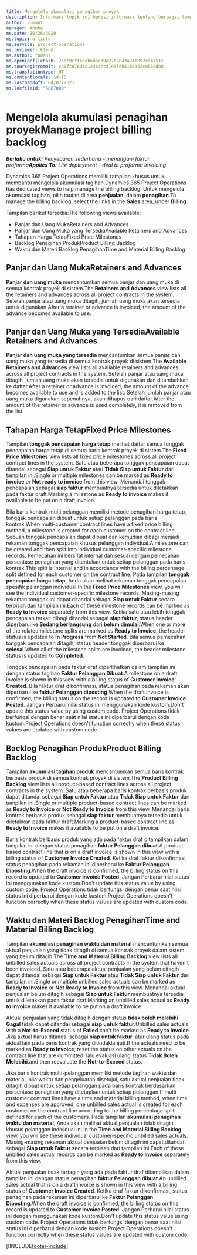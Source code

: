 ```yaml
---
title: Mengelola akumulasi penagihan proyek
description: Informasi topik ini berisi informasi tentang berbagai tampilan yang tersedia untuk digunakan saat mengelola akumulasi penagihan pada proyek.
author: rumant
manager: Annbe
ms.date: 10/26/2020
ms.topic: article
ms.service: project-operations
ms.reviewer: kfend
ms.author: rumant
ms.openlocfilehash: 25dc9cff6aeb6daed9a27ba843a74b892ca4751c
ms.sourcegitcommit: ca0fc078d1a12484eca193fe051b8442c0559db8
ms.translationtype: HT
ms.contentlocale: id-ID
ms.lasthandoff: 04/07/2021
ms.locfileid: "5867000"
---
```

# <a name="manage-project-billing-backlog"></a><span data-ttu-id="27d7e-103">Mengelola akumulasi penagihan proyek</span><span class="sxs-lookup"><span data-stu-id="27d7e-103">Manage project billing backlog</span></span> 

<span data-ttu-id="27d7e-104">_**Berlaku untuk:** Penyebaran sederhana - menangani faktur proforma_</span><span class="sxs-lookup"><span data-stu-id="27d7e-104">_**Applies To:** Lite deployment - deal to proforma invoicing_</span></span>

<span data-ttu-id="27d7e-105">Dynamics 365 Project Operations memiliki tampilan khusus untuk membantu mengelola akumulasi tagihan.</span><span class="sxs-lookup"><span data-stu-id="27d7e-105">Dynamics 365 Project Operations has dedicated views to help manage the billing backlog.</span></span> <span data-ttu-id="27d7e-106">Untuk mengelola akumulasi tagihan, pilih tautan di area **penjualan**, dalam **penagihan**.</span><span class="sxs-lookup"><span data-stu-id="27d7e-106">To manage the billing backlog, select the links in the **Sales** area, under **Billing**.</span></span> 

<span data-ttu-id="27d7e-107">Tampilan berikut tersedia:</span><span class="sxs-lookup"><span data-stu-id="27d7e-107">The following views available:</span></span>

- <span data-ttu-id="27d7e-108">Panjar dan Uang Muka</span><span class="sxs-lookup"><span data-stu-id="27d7e-108">Retainers and Advances</span></span>
- <span data-ttu-id="27d7e-109">Panjar dan Uang Muka yang Tersedia</span><span class="sxs-lookup"><span data-stu-id="27d7e-109">Available Retainers and Advances</span></span>
- <span data-ttu-id="27d7e-110">Tahapan Harga Tetap</span><span class="sxs-lookup"><span data-stu-id="27d7e-110">Fixed Price Milestones</span></span>
- <span data-ttu-id="27d7e-111">Backlog Penagihan Produk</span><span class="sxs-lookup"><span data-stu-id="27d7e-111">Product Billing Backlog</span></span>
- <span data-ttu-id="27d7e-112">Waktu dan Materi Backlog Penagihan</span><span class="sxs-lookup"><span data-stu-id="27d7e-112">Time and Material Billing Backlog</span></span>

## <a name="retainers-and-advances"></a><span data-ttu-id="27d7e-113">Panjar dan Uang Muka</span><span class="sxs-lookup"><span data-stu-id="27d7e-113">Retainers and Advances</span></span>

<span data-ttu-id="27d7e-114">**Panjar dan uang muka** mencantumkan semua panjar dan uang muka di semua kontrak proyek di sistem.</span><span class="sxs-lookup"><span data-stu-id="27d7e-114">The **Retainers and Advances** view lists all the retainers and advances across all project contracts in the system.</span></span> <span data-ttu-id="27d7e-115">Setelah panjar atau uang muka ditagih, jumlah uang muka akan tersedia untuk digunakan.</span><span class="sxs-lookup"><span data-stu-id="27d7e-115">After a retainer or advance is invoiced, the amount of the advance becomes available to use.</span></span>

## <a name="available-retainers-and-advances"></a><span data-ttu-id="27d7e-116">Panjar dan Uang Muka yang Tersedia</span><span class="sxs-lookup"><span data-stu-id="27d7e-116">Available Retainers and Advances</span></span>

<span data-ttu-id="27d7e-117">**Panjar dan uang muka yang tersedia** mencantumkan semua panjar dan uang muka yang tersedia di semua kontrak proyek di sistem.</span><span class="sxs-lookup"><span data-stu-id="27d7e-117">The **Available Retainers and Advances** view lists all available retainers and advances across all project contracts in the system.</span></span> <span data-ttu-id="27d7e-118">Setelah panjar atau uang muka ditagih, jumlah uang muka akan tersedia untuk digunakan dan ditambahkan ke daftar.</span><span class="sxs-lookup"><span data-stu-id="27d7e-118">After a retainer or advance is invoiced, the amount of the advance becomes available to use and is added to the list.</span></span> <span data-ttu-id="27d7e-119">Setelah jumlah panjar atau uang muka digunakan sepenuhnya, akan dihapus dari daftar.</span><span class="sxs-lookup"><span data-stu-id="27d7e-119">After the amount of the retainer or advance is used completely, it is removed from the list.</span></span>

## <a name="fixed-price-milestones"></a><span data-ttu-id="27d7e-120">Tahapan Harga Tetap</span><span class="sxs-lookup"><span data-stu-id="27d7e-120">Fixed Price Milestones</span></span>

<span data-ttu-id="27d7e-121">Tampilan **tonggak pencapaian harga tetap** melihat daftar semua tonggak pencapaian harga tetap di semua baris kontrak proyek di sistem.</span><span class="sxs-lookup"><span data-stu-id="27d7e-121">The **Fixed Price Milestones** view lists all fixed price milestones across all project contract lines in the system.</span></span> <span data-ttu-id="27d7e-122">Satu atau beberapa tonggak pencapaian dapat ditandai sebagai **Siap untuk Faktur** atau **Tidak Siap untuk Faktur** dari tampilan ini.</span><span class="sxs-lookup"><span data-stu-id="27d7e-122">Single or multiple milestones can be marked as **Ready to invoice** or **Not ready to invoice** from this view.</span></span> <span data-ttu-id="27d7e-123">Menandai tonggak pencapaian sebagai **siap faktur** membuatnya tersedia untuk diletakkan pada faktur draft.</span><span class="sxs-lookup"><span data-stu-id="27d7e-123">Marking a milestone as **Ready to invoice** makes it available to be put on a draft invoice.</span></span>

<span data-ttu-id="27d7e-124">Bila baris kontrak multi pelanggan memiliki metode penagihan harga tetap, tonggak pencapaian dibuat untuk setiap pelanggan pada baris kontrak.</span><span class="sxs-lookup"><span data-stu-id="27d7e-124">When multi-customer contract lines have a fixed price billing method, a milestone is created for each customer on the contract line.</span></span> <span data-ttu-id="27d7e-125">Sebuah tonggak pencapaian dapat dibuat dan kemudian dibagi menjadi rekaman tonggak pencapaian khusus pelanggan individual.</span><span class="sxs-lookup"><span data-stu-id="27d7e-125">A milestone can be created and then split into individual customer-specific milestone records.</span></span> <span data-ttu-id="27d7e-126">Pemecahan ini bersifat internal dan sesuai dengan pemecahan persentase penagihan yang ditentukan untuk setiap pelanggan pada baris kontrak.</span><span class="sxs-lookup"><span data-stu-id="27d7e-126">This split is internal and in accordance with the billing percentage split defined for each customer on the contract line.</span></span> <span data-ttu-id="27d7e-127">Pada tampilan **tonggak pencapaian harga tetap**, Anda akan melihat rekaman tonggak pencapaian spesifik pelanggan individual.</span><span class="sxs-lookup"><span data-stu-id="27d7e-127">In the **Fixed Price Milestones** view, you will see the individual customer-specific milestone records.</span></span> <span data-ttu-id="27d7e-128">Masing-masing rekaman tonggak ini dapat ditandai sebagai **Siap untuk Faktur** secara terpisah dari tampilan ini.</span><span class="sxs-lookup"><span data-stu-id="27d7e-128">Each of these milestone records can be marked as **Ready to Invoice** separately from this view.</span></span> <span data-ttu-id="27d7e-129">Ketika satu atau lebih tonggak pencapaian terkait dibagi ditandai sebagai **siap faktur**, status header diperbarui ke **Sedang berlangsung** dari **belum dimulai**.</span><span class="sxs-lookup"><span data-stu-id="27d7e-129">When one or more of the related milestone splits are marked as **Ready to Invoice**, the header status is updated to **In Progress** from **Not Started**.</span></span> <span data-ttu-id="27d7e-130">Bila semua pemecahan tonggak pencapaian ditagih, status header tonggak diperbarui ke **selesai**.</span><span class="sxs-lookup"><span data-stu-id="27d7e-130">When all of the milestone splits are invoiced, the header milestone status is updated to **Completed**.</span></span>

<span data-ttu-id="27d7e-131">Tonggak pencapaian pada faktur draf diperlihatkan dalam tampilan ini dengan status tagihan **Faktur Pelanggan Dibuat**.</span><span class="sxs-lookup"><span data-stu-id="27d7e-131">A milestone on a draft invoice is shown in this view with a billing status of **Customer Invoice Created**.</span></span> <span data-ttu-id="27d7e-132">Bila faktur draf dikonfirmasi, status penagihan pada rekaman akan diperbarui ke **faktur Pelanggan diposting**.</span><span class="sxs-lookup"><span data-stu-id="27d7e-132">When the draft invoice is confirmed, the billing status on the record is updated to **Customer Invoice Posted**.</span></span> <span data-ttu-id="27d7e-133">Jangan Perbarui nilai status ini menggunakan kode kustom.</span><span class="sxs-lookup"><span data-stu-id="27d7e-133">Don't update this status value by using custom code.</span></span> <span data-ttu-id="27d7e-134">Project Operations tidak berfungsi dengan benar saat nilai status ini diperbarui dengan kode kustom.</span><span class="sxs-lookup"><span data-stu-id="27d7e-134">Project Operations doesn't function correctly when these status values are updated with custom code.</span></span>

## <a name="product-billing-backlog"></a><span data-ttu-id="27d7e-135">Backlog Penagihan Produk</span><span class="sxs-lookup"><span data-stu-id="27d7e-135">Product Billing Backlog</span></span>

<span data-ttu-id="27d7e-136">Tampilan **akumulasi tagihan produk** mencantumkan semua baris kontrak berbasis produk di semua kontrak proyek di sistem.</span><span class="sxs-lookup"><span data-stu-id="27d7e-136">The **Product Billing Backlog** view lists all product-based contract lines across all project contracts in the system.</span></span> <span data-ttu-id="27d7e-137">Satu atau beberapa baris kontrak berbasis produk dapat ditandai sebagai **Siap untuk Faktur** atau **Tidak Siap untuk Faktur** dari tampilan ini.</span><span class="sxs-lookup"><span data-stu-id="27d7e-137">Single or multiple product-based contract lines can be marked as **Ready to Invoice** or **Not Ready to Invoice** from this view.</span></span> <span data-ttu-id="27d7e-138">Menandai baris kontrak berbasis produk sebagai **siap faktur** membuatnya tersedia untuk diletakkan pada faktur draft.</span><span class="sxs-lookup"><span data-stu-id="27d7e-138">Marking a product-based contract line as **Ready to Invoice** makes it available to be put on a draft invoice.</span></span>

<span data-ttu-id="27d7e-139">Baris kontrak berbasis produk yang ada pada faktur draf ditampilkan dalam tampilan ini dengan status penagihan **faktur Pelanggan dibuat**.</span><span class="sxs-lookup"><span data-stu-id="27d7e-139">A product-based contract line that is on a draft invoice is shown in this view with a billing status of **Customer Invoice Created**.</span></span> <span data-ttu-id="27d7e-140">Ketika draf faktur dikonfirmasi, status penagihan pada rekaman ini diperbarui ke **Faktur Pelanggan Diposting**.</span><span class="sxs-lookup"><span data-stu-id="27d7e-140">When the draft invoice is confirmed, the billing status on this record is updated to **Customer Invoice Posted**.</span></span> <span data-ttu-id="27d7e-141">Jangan Perbarui nilai status ini menggunakan kode kustom.</span><span class="sxs-lookup"><span data-stu-id="27d7e-141">Don't update this status value by using custom code.</span></span> <span data-ttu-id="27d7e-142">Project Operations tidak berfungsi dengan benar saat nilai status ini diperbarui dengan kode kustom.</span><span class="sxs-lookup"><span data-stu-id="27d7e-142">Project Operations doesn't function correctly when these status values are updated with custom code.</span></span>

## <a name="time-and-material-billing-backlog"></a><span data-ttu-id="27d7e-143">Waktu dan Materi Backlog Penagihan</span><span class="sxs-lookup"><span data-stu-id="27d7e-143">Time and Material Billing Backlog</span></span>

<span data-ttu-id="27d7e-144">Tampilan **akumulasi penagihan waktu dan material** mencantumkan semua aktual penjualan yang tidak ditagih di semua kontrak proyek dalam sistem yang belum ditagih.</span><span class="sxs-lookup"><span data-stu-id="27d7e-144">The **Time and Material Billing Backlog** view lists all unbilled sales actuals across all project contracts in the system that haven't been invoiced.</span></span> <span data-ttu-id="27d7e-145">Satu atau beberapa aktual penjualan yang belum ditagih dapat ditandai sebagai **Siap untuk Faktur** atau **Tidak Siap untuk Faktur** dari tampilan ini.</span><span class="sxs-lookup"><span data-stu-id="27d7e-145">Single or multiple unbilled sales actuals can be marked as **Ready to Invoice** or **Not Ready to Invoice** from this view.</span></span> <span data-ttu-id="27d7e-146">Menandai aktual penjualan belum ditagih sebagai **Siap untuk Faktur** membuatnya tersedia untuk diletakkan pada faktur draf.</span><span class="sxs-lookup"><span data-stu-id="27d7e-146">Marking an unbilled sales actual as **Ready to Invoice** makes it available to be put on a draft invoice.</span></span>

<span data-ttu-id="27d7e-147">Aktual penjualan yang tidak ditagih dengan status **tidak boleh melebihi** **Gagal** tidak dapat ditandai sebagai **siap untuk faktur**.</span><span class="sxs-lookup"><span data-stu-id="27d7e-147">Unbilled sales actuals with a **Not-to-Exceed** status of **Failed** can't be marked as **Ready to Invoice**.</span></span> <span data-ttu-id="27d7e-148">Jika aktual harus ditandai sebagai **siap untuk faktur**, atur ulang status pada aktual lain pada baris kontrak yang ditindaklanjuti.</span><span class="sxs-lookup"><span data-stu-id="27d7e-148">If the actuals need to be marked as **Ready to Invoice**, reset the status on other actuals on the contract line that are committed.</span></span> <span data-ttu-id="27d7e-149">lalu evaluasi ulang status **Tidak Boleh Melebihi**.</span><span class="sxs-lookup"><span data-stu-id="27d7e-149">and then reevaluate the **Not-to-Exceed** status.</span></span>

<span data-ttu-id="27d7e-150">Jika baris kontrak multi-pelanggan memiliki metode tagihan waktu dan material, bila waktu dan pengeluaran disetujui, satu aktual penjualan tidak ditagih dibuat untuk setiap pelanggan pada baris kontrak berdasarkan persentase penagihan yang ditetapkan untuk setiap pelanggan.</span><span class="sxs-lookup"><span data-stu-id="27d7e-150">If multi-customer contract lines have a time and material billing method, when time and expenses are approved, one unbilled sales actual is created for each customer on the contract line according to the billing percentage split defined for each of the customers.</span></span> <span data-ttu-id="27d7e-151">Pada tampilan **akumulasi penagihan waktu dan material**, Anda akan melihat aktual penjualan tidak ditagih khusus pelanggan individual ini.</span><span class="sxs-lookup"><span data-stu-id="27d7e-151">In the **Time and Material Billing Backlog** view, you will see these individual customer-specific unbilled sales actuals.</span></span> <span data-ttu-id="27d7e-152">Masing-masing rekaman aktual penjualan belum ditagih ini dapat ditandai sebagai **Siap untuk Faktur** secara terpisah dari tampilan ini.</span><span class="sxs-lookup"><span data-stu-id="27d7e-152">Each of these unbilled sales actual records can be marked as **Ready to Invoice** separately from this view.</span></span>

<span data-ttu-id="27d7e-153">Aktual penjualan tidak tertagih yang ada pada faktur draf ditampilkan dalam tampilan ini dengan status penagihan **faktur Pelanggan dibuat**.</span><span class="sxs-lookup"><span data-stu-id="27d7e-153">An unbilled sales actual that is on a draft invoice is shown in this view with a billing status of **Customer Invoice Created**.</span></span> <span data-ttu-id="27d7e-154">Ketika draf faktur dikonfirmasi, status penagihan pada rekaman ini diperbarui ke **Faktur Pelanggan Diposting**.</span><span class="sxs-lookup"><span data-stu-id="27d7e-154">When the draft invoice is confirmed, the billing status on this record is updated to **Customer Invoice Posted**.</span></span> <span data-ttu-id="27d7e-155">Jangan Perbarui nilai status ini dengan menggunakan kode kustom.</span><span class="sxs-lookup"><span data-stu-id="27d7e-155">Don't update this status value using custom code.</span></span> <span data-ttu-id="27d7e-156">Project Operations tidak berfungsi dengan benar saat nilai status ini diperbarui dengan kode kustom.</span><span class="sxs-lookup"><span data-stu-id="27d7e-156">Project Operations doesn't function correctly when these status values are updated with custom code.</span></span>


[!INCLUDE[footer-include](../../includes/footer-banner.md)]
